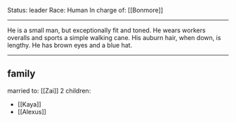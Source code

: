 Status: leader
Race: Human
In charge of: [[Bonmore]]

---

He is a small man, but exceptionally fit and toned. He wears workers overalls and sports a simple walking cane. His auburn hair, when down, is lengthy. He has brown eyes and a blue hat.

---
## family

married to: [[Zai]]
2 children:
- [[Kaya]]
- [[Alexus]]